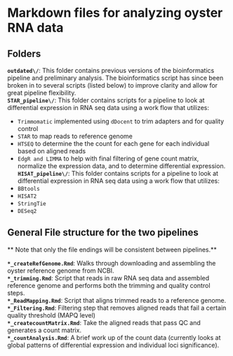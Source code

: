 # Markdown files for analyzing oyster RNA data  

## Folders  
**```outdated\/```**:  This folder contains previous versions of the bioinformatics pipeline and preliminary analysis. The bioinformatics script has since been broken in to several scripts (listed below) to improve clarity and allow for great pipeline flexibility.  
**```STAR_pipeline\/```**:  This folder contains scripts for a pipeline to look at differential expression in RNA seq data using a work flow that utilizes:  
- ```Trimmomatic``` implemented using ```dDocent``` to trim adapters and for quality control  
- ```STAR``` to map reads to reference genome  
- ```HTSEQ``` to determine the the count for each gene for each individual based on aligned reads   
- ```EdgR and LIMMA``` to help with final filtering of gene count matrix, normalize the expression data, and to determine differential expression.  
**```HISAT_pipeline\/```**:  This folder contains scripts for a pipeline to look at differential expression in RNA seq data using a work flow that utilizes:  
- ```BBtools```  
- ```HISAT2```  
- ```StringTie```  
- ```DESeq2```  
  
## General File structure for the two pipelines  
  
** Note that only the file endings will be consistent between pipelines.**  
  
**```*_createRefGenome.Rmd```**: Walks through downloading and assembling the oyster reference genome from NCBI.  
**```*_trimming.Rmd```**: Script that reads in raw RNA seq data and assembled reference genome and performs both the trimming and quality control steps.  
**```*_ReadMapping.Rmd```**: Script that aligns trimmed reads to a reference genome.  
**```*_Filtering.Rmd```**: Filtering step that removes aligned reads that fail a certain quality threshold (MAPQ level)  
**```*_createcountMatrix.Rmd```**: Take the aligned reads that pass QC and generates a count matrix.  
**```*_countAnalysis.Rmd```**: A brief work up of the count data (currently looks at global patterns of differential expression and individual loci significance).  